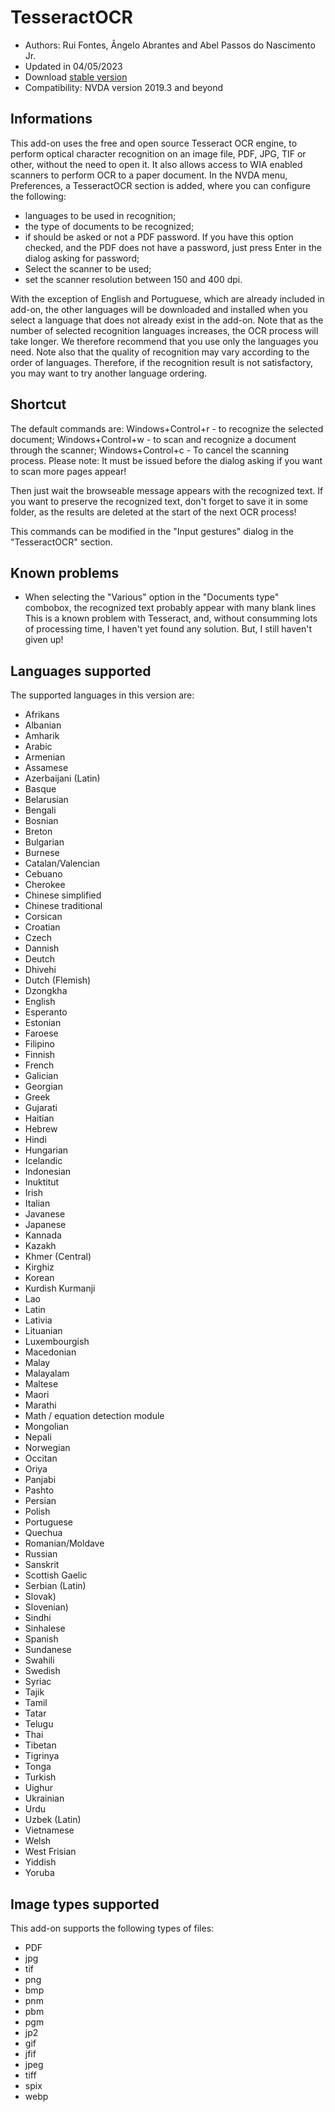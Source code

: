 # TesseractOCR


* Authors: Rui Fontes, Ângelo Abrantes and Abel Passos do Nascimento Jr.
* Updated in 04/05/2023
* Download [stable version][1]
* Compatibility: NVDA version 2019.3 and beyond


## Informations

This add-on uses the free and open source Tesseract OCR engine, to perform optical character recognition on an image file, PDF, JPG, TIF or other, without the need to open it.
It also allows access to WIA enabled scanners to perform OCR to a paper document.
In the NVDA menu, Preferences, a TesseractOCR section is added, where you can configure the following:
- languages to be used in recognition;
- the type of documents to be recognized;
- if should be asked or not a PDF password. If you have this option checked, and the PDF does not have a password, just press Enter in the dialog asking for password;
- Select the scanner to be used;
- set the scanner resolution between 150 and 400 dpi.

With the exception of English and Portuguese, which are already included in add-on, the other languages will be downloaded and installed when you select a language that does not already exist in the add-on.
Note that as the number of selected recognition languages increases, the OCR process will take longer.
We therefore recommend that you use only the languages you need.
Note also that the quality of recognition may vary according to the order of languages.
Therefore, if the recognition result is not satisfactory, you may want to try another language ordering.


## Shortcut

The default commands are:
Windows+Control+r - to recognize the selected document;
Windows+Control+w - to scan and recognize a document through the scanner;
Windows+Control+c - To cancel the scanning process.
Please note: It must be issued before the dialog asking if you want to scan more pages appear!

Then just wait the browseable message appears with the recognized text.
If you want to preserve the recognized text, don't forget to save it in some folder, as the results are deleted at the start of the next OCR process!

This commands can be modified in the "Input gestures" dialog in the "TesseractOCR" section.


## Known problems

* When selecting the "Various" option in the "Documents type" combobox, the recognized text probably appear with many blank lines
This is a known problem with Tesseract, and, without consumming lots of processing time, I haven't yet found any solution. But, I still haven't given up!


## Languages supported

The supported languages in this version are:
* Afrikans
* Albanian
* Amharik
* Arabic
* Armenian
* Assamese
* Azerbaijani (Latin)
* Basque
* Belarusian
* Bengali
* Bosnian
* Breton
* Bulgarian
* Burnese
* Catalan/Valencian
* Cebuano
* Cherokee
* Chinese simplified
* Chinese traditional
* Corsican
* Croatian
* Czech
* Dannish
* Deutch
* Dhivehi
* Dutch (Flemish)
* Dzongkha
* English
* Esperanto
* Estonian
* Faroese
* Filipino
* Finnish
* French
* Galician
* Georgian
* Greek
* Gujarati
* Haitian
* Hebrew
* Hindi
* Hungarian
* Icelandic
* Indonesian
* Inuktitut
* Irish
* Italian
* Javanese
* Japanese
* Kannada
* Kazakh
* Khmer (Central)
* Kirghiz
* Korean
* Kurdish Kurmanji
* Lao
* Latin
* Lativia
* Lituanian
* Luxembourgish
* Macedonian
* Malay
* Malayalam
* Maltese
* Maori
* Marathi
* Math / equation detection module
* Mongolian
* Nepali
* Norwegian
* Occitan
* Oriya
* Panjabi
* Pashto
* Persian
* Polish
* Portuguese
* Quechua
* Romanian/Moldave
* Russian
* Sanskrit
* Scottish Gaelic
* Serbian (Latin)
* Slovak)
* Slovenian)
* Sindhi
* Sinhalese
* Spanish
* Sundanese
* Swahili
* Swedish
* Syriac
* Tajik
* Tamil
* Tatar
* Telugu
* Thai
* Tibetan
* Tigrinya
* Tonga
* Turkish
* Uighur
* Ukrainian
* Urdu 
* Uzbek (Latin)
* Vietnamese
* Welsh
* West Frisian
* Yiddish
* Yoruba


## Image types supported

This add-on supports the following types of files:
* PDF
* jpg
* tif
* png
* bmp
* pnm
* pbm
* pgm
* jp2
* gif
* jfif
* jpeg
* tiff
* spix
* webp


[1]: https://github.com/ruifontes/tesseractOCR/releases/download/2023.05.04/tesseractOCR-2023.05.04.nvda-addon

